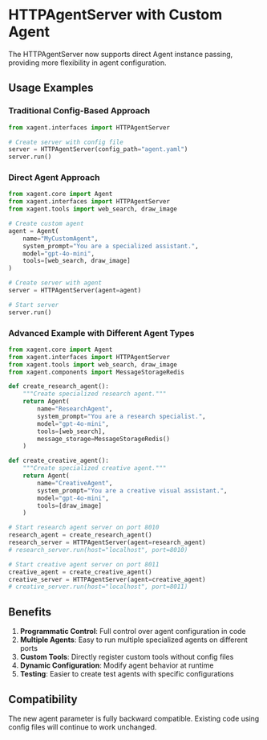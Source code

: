 # HTTPAgentServer with Custom Agent

The HTTPAgentServer now supports direct Agent instance passing, providing more flexibility in agent configuration.

## Usage Examples

### Traditional Config-Based Approach

```python
from xagent.interfaces import HTTPAgentServer

# Create server with config file
server = HTTPAgentServer(config_path="agent.yaml")
server.run()
```

### Direct Agent Approach

```python
from xagent.core import Agent
from xagent.interfaces import HTTPAgentServer
from xagent.tools import web_search, draw_image

# Create custom agent
agent = Agent(
    name="MyCustomAgent",
    system_prompt="You are a specialized assistant.",
    model="gpt-4o-mini",
    tools=[web_search, draw_image]
)

# Create server with agent
server = HTTPAgentServer(agent=agent)

# Start server
server.run()
```

### Advanced Example with Different Agent Types

```python
from xagent.core import Agent
from xagent.interfaces import HTTPAgentServer
from xagent.tools import web_search, draw_image
from xagent.components import MessageStorageRedis

def create_research_agent():
    """Create specialized research agent."""
    return Agent(
        name="ResearchAgent",
        system_prompt="You are a research specialist.",
        model="gpt-4o-mini",
        tools=[web_search],
        message_storage=MessageStorageRedis()
    )

def create_creative_agent():
    """Create specialized creative agent."""
    return Agent(
        name="CreativeAgent", 
        system_prompt="You are a creative visual assistant.",
        model="gpt-4o-mini",
        tools=[draw_image]
    )

# Start research agent server on port 8010
research_agent = create_research_agent()
research_server = HTTPAgentServer(agent=research_agent)
# research_server.run(host="localhost", port=8010)

# Start creative agent server on port 8011
creative_agent = create_creative_agent()
creative_server = HTTPAgentServer(agent=creative_agent)
# creative_server.run(host="localhost", port=8011)
```

## Benefits

1. **Programmatic Control**: Full control over agent configuration in code
2. **Multiple Agents**: Easy to run multiple specialized agents on different ports
3. **Custom Tools**: Directly register custom tools without config files
4. **Dynamic Configuration**: Modify agent behavior at runtime
5. **Testing**: Easier to create test agents with specific configurations

## Compatibility

The new agent parameter is fully backward compatible. Existing code using config files will continue to work unchanged.
